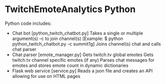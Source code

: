 # TwitchEmoteAnalytics Python

Python code includes:
- Chat bot [python_twitch_chatbot.py]
	Takes a single or multiple argument(s) -c to join channel(s) 
		[Example: $ python python_twitch_chatbot.py -c summit1g]
	Joins channel(s) chat and calls chat parser
- Chat parser [emote_manager.py]
	Gets twitch.tv global emotes
	Gets twitch.tv channel specific emotes (if any)
	Parses chat messages for emotes and stores emote count in dynamic dictionaries
- Flask web service [service.py]
	Reads a json file and creates an API allowing for use on HTML pages
